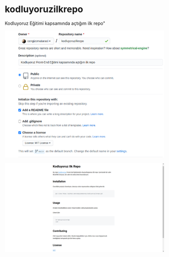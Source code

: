 # kodluyoruzilkrepo
Kodluyoruz Eğitimi kapsamında açtığım ilk repo"

![GitHub](https://raw.githubusercontent.com/Kodluyoruz/taskforce/main/git/odev1/figures/github.png)


![markdown](https://raw.githubusercontent.com/Kodluyoruz/taskforce/main/git/odev1/figures/markdown.png)